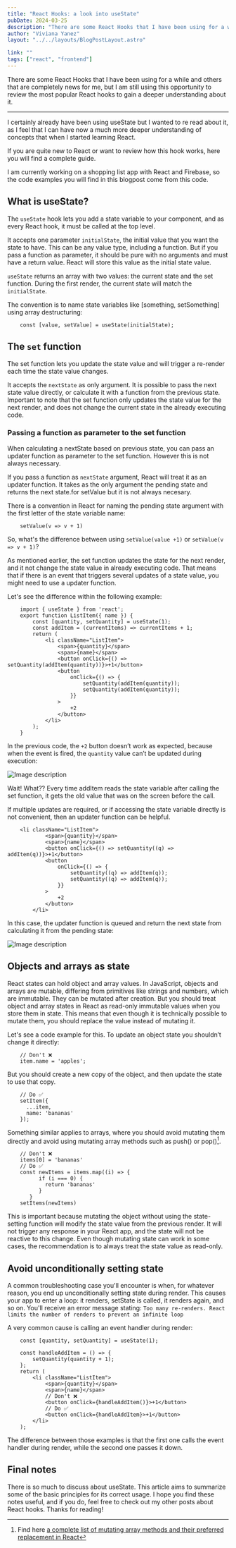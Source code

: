 ```yaml
---
title: "React Hooks: a look into useState"
pubDate: 2024-03-25
description: "There are some React Hooks that I have been using for a while and others that are completely news for me, but I am still using this opportunity to review the most popular React hooks to gain a deeper understanding about it."
author: "Viviana Yanez"
layout: "../../layouts/BlogPostLayout.astro"

link: ""
tags: ["react", "frontend"]
---
```


There are some React Hooks that I have been using for a while and others that are completely news for me, but I am still using this opportunity to review the most popular React hooks to gain a deeper understanding about it.

---

I certainly already have been using useState but I wanted to re read about it, as I feel that I can have now a much more deeper understanding of concepts that when I started learning React.

If you are quite new to React or want to review how this hook works, here you will find a complete guide.

I am currently working on a shopping list app with React and Firebase, so the code examples you will find in this blogpost come from this code.

## What is useState?

The `useState` hook lets you add a state variable to your component, and as every React hook, it must be called at the top level.

It accepts one parameter `initialState`, the initial value that you want the state to have. This can be any value type, including a function.
But if you pass a function as parameter, it should be pure with no arguments and must have a return value. React will store this value as the initial state value.

`useState` returns an array with two values: the current state and the set function. During the first render, the current state will match the `initialState`.

The convention is to name state variables like [something, setSomething] using array destructuring:

        const [value, setValue] = useState(initialState);

## The `set` function

The set function lets you update the state value and will trigger a re-render each time the state value changes.

It accepts the `nextState` as only argument. It is possible to pass the next state value directly, or calculate it with a function from the previous state.
Important to note that the set function only updates the state value for the next render, and does not change the current state in the already executing code.

### Passing a function as parameter to the set function

When calculating a nextState based on previous state, you can pass an updater function as parameter to the set function. However this is not always necessary.

If you pass a function as `nextState` argument, React will treat it as an updater function. It takes as the only argument the pending state and returns the next state.for setValue but it is not always necesary.

There is a convention in React for naming the pending state argument with the first letter of the state variable name:

        setValue(v => v + 1)

So, what's the difference between using `setValue(value +1)` or `setValue(v => v + 1)`?

As mentioned earlier, the set function updates the state for the next render, and it not change the state value in already executing code. That means that if there is an event that triggers several updates of a state value, you might need to use a updater function.

Let's see the difference within the following example:

        import { useState } from 'react';
        export function ListItem({ name }) {
        	const [quantity, setQuantity] = useState(1);
        	const addItem = (currentItems) => currentItems + 1;
        	return (
        		<li className="ListItem">
        			<span>{quantity}</span>
        			<span>{name}</span>
        			<button onClick={() => setQuantity(addItem(quantity))}>+1</button>
        			<button
        				onClick={() => {
        					setQuantity(addItem(quantity));
        					setQuantity(addItem(quantity));
        				}}
        			>
        				+2
        			</button>
        		</li>
        	);
        }

In the previous code, the `+2` button doesn’t work as expected, because when the event is fired, the `quantity` value can’t be updated during execution:

<div class='blog__illustration'>

![Image description](https://dev-to-uploads.s3.amazonaws.com/uploads/articles/yvbg40sandj46e0lxnkd.gif)

</div>

Wait! What?? Every time addItem reads the state variable after calling the set function, it gets the old value that was on the screen before the call.

If multiple updates are required, or if accessing the state variable directly is not convenient, then an updater function can be helpful.

        <li className="ListItem">
        		<span>{quantity}</span>
        		<span>{name}</span>
        		<button onClick={() => setQuantity((q) => addItem(q))}>+1</button>
        		<button
        			onClick={() => {
        				setQuantity((q) => addItem(q));
        				setQuantity((q) => addItem(q));
        			}}
        		>
        			+2
        		</button>
        	</li>

In this case, the updater function is queued and return the next state from calculating it from the pending state:

<div class='blog__illustration'>

![Image description](https://dev-to-uploads.s3.amazonaws.com/uploads/articles/zg76llavb6ru6s6mwutw.gif)

</div>

## Objects and arrays as state

React states can hold object and array values. In JavaScript, objects and arrays are mutable, differing from primitives like strings and numbers, which are immutable. They can be mutated after creation.
But you should treat object and array states in React as read-only immutable values when you store them in state. This means that even though it is technically possible to mutate them, you should replace the value instead of mutating it.

Let's see a code example for this. To update an object state you shouldn’t change it directly:

        // Don't ❌
        item.name = 'apples';

But you should create a new copy of the object, and then update the state to use that copy.

        // Do ✅
        setItem({
          ...item,
          name: 'bananas'
        });

Something similar applies to arrays, where you should avoid mutating them directly and avoid using mutating array methods such as push() or pop()[^1].

        // Don't ❌
        items[0] = 'bananas'
        // Do ✅
        const newItems = items.map((i) => {
              if (i === 0) {
                return 'bananas'
              }
           }
        setItems(newItems)

This is important because mutating the object without using the state-setting function will modify the state value from the previous render. It will not trigger any response in your React app, and the state will not be reactive to this change. Even though mutating state can work in some cases, the recommendation is to always treat the state value as read-only.

## Avoid unconditionally setting state

A common troubleshooting case you'll encounter is when, for whatever reason, you end up unconditionally setting state during render. This causes your app to enter a loop: it renders, setState is called, it renders again, and so on. You'll receive an error message stating: `Too many re-renders. React limits the number of renders to prevent an infinite loop`

A very common cause is calling an event handler during render:

        const [quantity, setQuantity] = useState(1);

        const handleAddItem = () => {
        	setQuantity(quantity + 1);
        };
        return (
        	<li className="ListItem">
        		<span>{quantity}</span>
        		<span>{name}</span>
        		// Don't ❌
        		<button onClick={handleAddItem()}>+1</button>
        		// Do ✅
        		<button onClick={handleAddItem}>+1</button>
        	</li>
        );

The difference between those examples is that the first one calls the event handler during render, while the second one passes it down.

## Final notes

There is so much to discuss about useState. This article aims to summarize some of the basic principles for its correct usage. I hope you find these notes useful, and if you do, feel free to check out my other posts about React hooks. Thanks for reading!

[^1]: Find here [a complete list of mutating array methods and their preferred replacement in React](https://react.dev/learn/updating-arrays-in-state#updating-arrays-without-mutation)
